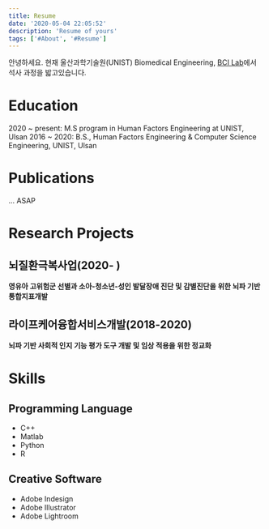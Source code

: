 ```yaml
---
title: Resume
date: '2020-05-04 22:05:52'
description: 'Resume of yours'
tags: ['#About', '#Resume']
---
```


안녕하세요. 현재 울산과학기술원(UNIST) Biomedical Engineering, [BCI Lab](https://bci.unist.ac.kr/)에서 석사 과정을 밟고있습니다. 

# Education
2020 ~ present: M.S program in Human Factors Engineering at UNIST, Ulsan
2016 ~ 2020: B.S., Human Factors Engineering & Computer Science Engineering, UNIST, Ulsan


# Publications
... ASAP


# Research Projects

## 뇌질환극복사업(2020- )

**영유아 고위험군 선별과 소아-청소년-성인 발달장애 진단 및 감별진단을 위한 뇌파 기반 통합지표개발**


## 라이프케어융합서비스개발(2018-2020)

**뇌파 기반 사회적 인지 기능 평가 도구 개발 및 임상 적용을 위한 정교화**


# Skills
## Programming Language
- C++
- Matlab
- Python
- R

## Creative Software
- Adobe Indesign
- Adobe Illustrator
- Adobe Lightroom
